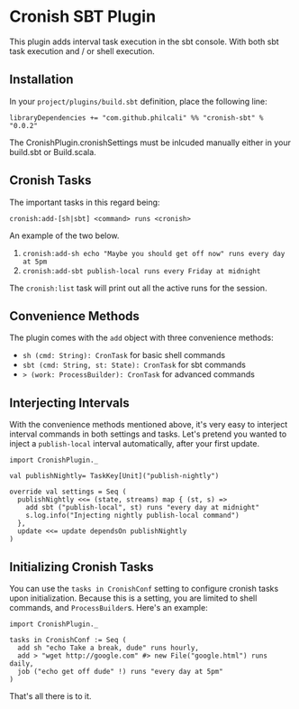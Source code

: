 # Cronish SBT Plugin

This plugin adds interval task execution in the sbt console. With both
sbt task execution and / or shell execution.

## Installation

In your `project/plugins/build.sbt` definition, place the following line:
  
    libraryDependencies += "com.github.philcali" %% "cronish-sbt" % "0.0.2"

The CronishPlugin.cronishSettings must be inlcuded manually either in your build.sbt
or Build.scala.

## Cronish Tasks

The important tasks in this regard being:

    cronish:add-[sh|sbt] <command> runs <cronish>

An example of the two below.

  1. `cronish:add-sh echo "Maybe you should get off now" runs every day at 5pm`
  2. `cronish:add-sbt publish-local runs every Friday at midnight`

The `cronish:list` task will print out all the active runs for the session.

## Convenience Methods

The plugin comes with the `add` object with three convenience methods:

  * `sh (cmd: String): CronTask` for basic shell commands
  * `sbt (cmd: String, st: State): CronTask` for sbt commands
  * `> (work: ProcessBuilder): CronTask` for advanced commands 

## Interjecting Intervals

With the convenience methods mentioned above, it's very easy to
interject interval commands in both settings and tasks. Let's pretend
you wanted to inject a `publish-local` interval automatically, after
your first update.

    import CronishPlugin._

    val publishNightly= TaskKey[Unit]("publish-nightly")

    override val settings = Seq (
      publishNightly <<= (state, streams) map { (st, s) =>
        add sbt ("publish-local", st) runs "every day at midnight"
        s.log.info("Injecting nightly publish-local command")
      }, 
      update <<= update dependsOn publishNightly
    )

## Initializing Cronish Tasks 

You can use the `tasks in CronishConf` setting to configure cronish tasks upon
initialization. Because this is a setting, you are limited to shell
commands, and `ProcessBuilder`s. Here's an example:

    import CronishPlugin._

    tasks in CronishConf := Seq (
      add sh "echo Take a break, dude" runs hourly,
      add > "wget http://google.com" #> new File("google.html") runs daily,
      job ("echo get off dude" !) runs "every day at 5pm"
    )

That's all there is to it.
